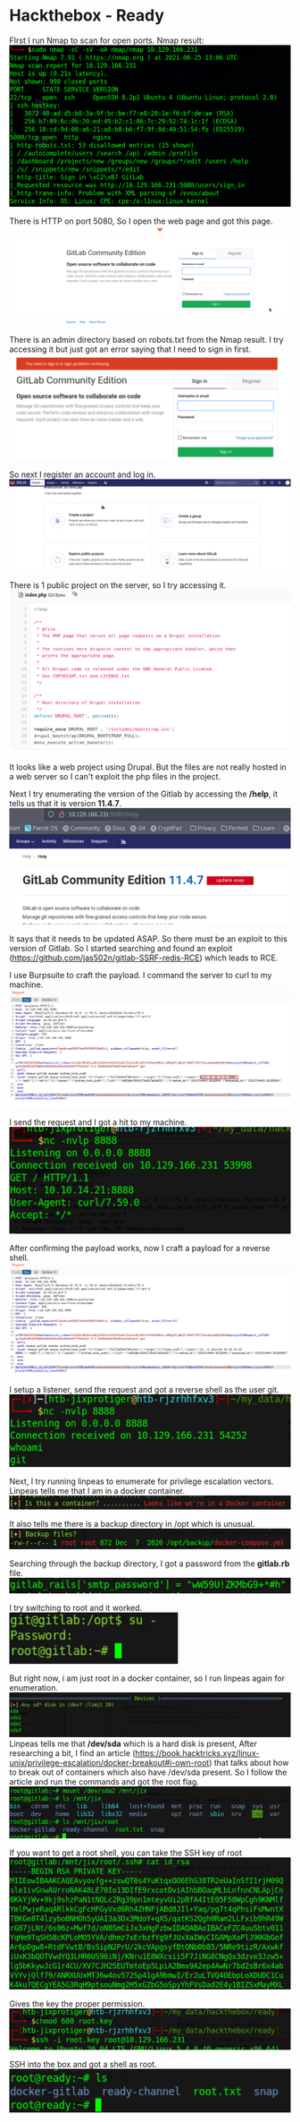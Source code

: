 # Hackthebox - Ready

FIrst I run Nmap to scan for open ports.
Nmap result:
![](nmap.png)

There is HTTP on port 5080, So I open the web page and got this page.
![](webpage.png)

There is an admin directory based on robots.txt from the Nmap result. I try accessing it but just got an error saying that I need to sign in first.
![](signinerror.png)

So next I register an account and log in.
![](loggedin.png)

There is 1 public project on the server, so I try accessing it.
![](projectdrupal.png)

It looks like a web project using Drupal. But the files are not really hosted in a web server so I can't exploit the php files in the project.

Next I try enumerating the version of the Gitlab by accessing the **/help**, it tells us that it is version **11.4.7**.
![](gitlabversion.png)

It says that it needs to be updated ASAP. So there must be an exploit to this version of Gitlab. So I started searching and found an exploit (https://github.com/jas502n/gitlab-SSRF-redis-RCE) which leads to RCE.

I use Burpsuite to craft the payload. I command the server to curl to my machine.
![](burpsuitecurl.png)

I send the request and I got a hit to my machine.
![](curled.png)

After confirming the payload works, now I craft a payload for a reverse shell.
![](revshellpayload.png)

I setup a listener, send the request and got a reverse shell as the user git.
![](usergit.png)

Next, I try running linpeas to enumerate for privilege escalation vectors. Linpeas tells me that I am in a docker container.
![](container.png)

It also tells me there is a backup directory in /opt which is unusual.
![](optbackup.png)

Searching through the backup directory, I got a password from the **gitlab.rb** file.
![](password.png)

I try switching to root and it worked.
![](dockerroot.png)

But right now, i am just root in a docker container, so I run linpeas again for enumeration.
![](sda.png)
 Linpeas tells me that **/dev/sda** which is a hard disk is present, After researching a bit, I find an article (https://book.hacktricks.xyz/linux-unix/privilege-escalation/docker-breakout#i-own-root) that talks about how to break out of containers which also have /dev/sda present. So I follow the article and run the commands and got the root flag.
 ![](rooted.png)
 
 If you want to get a root shell, you can take the SSH key of root
 ![](rootssh.png)
 
 Gives the key the proper permission.
 ![](chmod.png)
 
 SSH into the box and got a shell as root.
 ![](ssh.png)